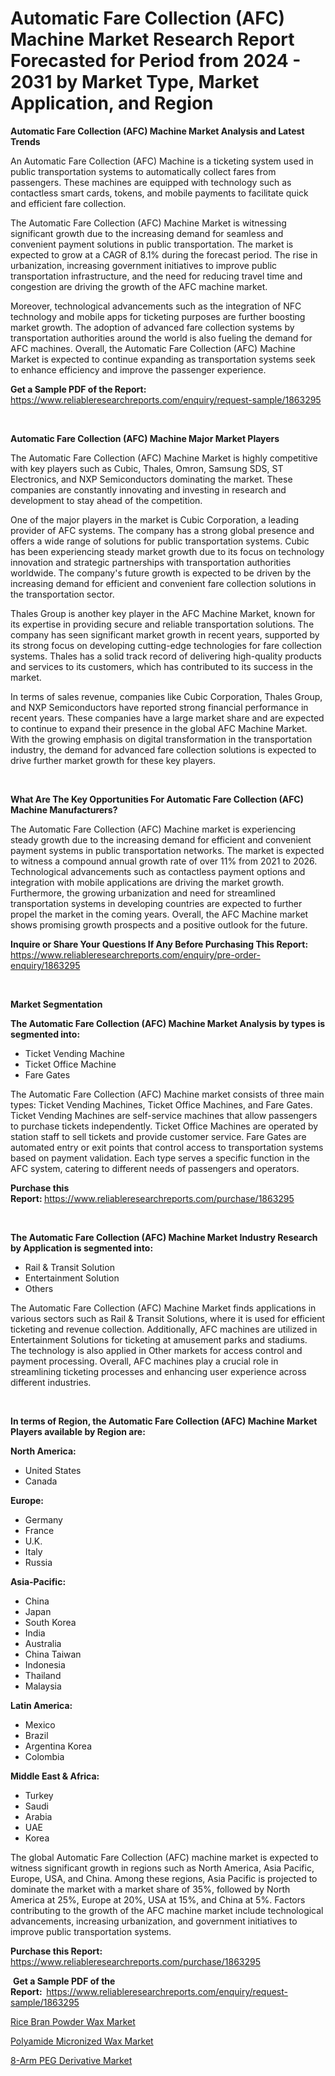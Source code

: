 <p><h1>Automatic Fare Collection (AFC) Machine Market Research Report Forecasted for Period from 2024 -  2031 by Market Type, Market Application, and Region</h1></p><p><strong>Automatic Fare Collection (AFC) Machine Market Analysis and Latest Trends</strong></p>
<p><p>An Automatic Fare Collection (AFC) Machine is a ticketing system used in public transportation systems to automatically collect fares from passengers. These machines are equipped with technology such as contactless smart cards, tokens, and mobile payments to facilitate quick and efficient fare collection.</p><p>The Automatic Fare Collection (AFC) Machine Market is witnessing significant growth due to the increasing demand for seamless and convenient payment solutions in public transportation. The market is expected to grow at a CAGR of 8.1% during the forecast period. The rise in urbanization, increasing government initiatives to improve public transportation infrastructure, and the need for reducing travel time and congestion are driving the growth of the AFC machine market.</p><p>Moreover, technological advancements such as the integration of NFC technology and mobile apps for ticketing purposes are further boosting market growth. The adoption of advanced fare collection systems by transportation authorities around the world is also fueling the demand for AFC machines. Overall, the Automatic Fare Collection (AFC) Machine Market is expected to continue expanding as transportation systems seek to enhance efficiency and improve the passenger experience.</p></p>
<p><strong>Get a Sample PDF of the Report:&nbsp;</strong> <a href="https://www.reliableresearchreports.com/enquiry/request-sample/1863295">https://www.reliableresearchreports.com/enquiry/request-sample/1863295</a></p>
<p>&nbsp;</p>
<p><strong>Automatic Fare Collection (AFC) Machine Major Market Players</strong></p>
<p><p>The Automatic Fare Collection (AFC) Machine Market is highly competitive with key players such as Cubic, Thales, Omron, Samsung SDS, ST Electronics, and NXP Semiconductors dominating the market. These companies are constantly innovating and investing in research and development to stay ahead of the competition.</p><p>One of the major players in the market is Cubic Corporation, a leading provider of AFC systems. The company has a strong global presence and offers a wide range of solutions for public transportation systems. Cubic has been experiencing steady market growth due to its focus on technology innovation and strategic partnerships with transportation authorities worldwide. The company's future growth is expected to be driven by the increasing demand for efficient and convenient fare collection solutions in the transportation sector.</p><p>Thales Group is another key player in the AFC Machine Market, known for its expertise in providing secure and reliable transportation solutions. The company has seen significant market growth in recent years, supported by its strong focus on developing cutting-edge technologies for fare collection systems. Thales has a solid track record of delivering high-quality products and services to its customers, which has contributed to its success in the market.</p><p>In terms of sales revenue, companies like Cubic Corporation, Thales Group, and NXP Semiconductors have reported strong financial performance in recent years. These companies have a large market share and are expected to continue to expand their presence in the global AFC Machine Market. With the growing emphasis on digital transformation in the transportation industry, the demand for advanced fare collection solutions is expected to drive further market growth for these key players.</p></p>
<p>&nbsp;</p>
<p><strong>What Are The Key Opportunities For Automatic Fare Collection (AFC) Machine Manufacturers?</strong></p>
<p><p>The Automatic Fare Collection (AFC) Machine market is experiencing steady growth due to the increasing demand for efficient and convenient payment systems in public transportation networks. The market is expected to witness a compound annual growth rate of over 11% from 2021 to 2026. Technological advancements such as contactless payment options and integration with mobile applications are driving the market growth. Furthermore, the growing urbanization and need for streamlined transportation systems in developing countries are expected to further propel the market in the coming years. Overall, the AFC Machine market shows promising growth prospects and a positive outlook for the future.</p></p>
<p><strong>Inquire or Share Your Questions If Any Before Purchasing This Report:</strong> <a href="https://www.reliableresearchreports.com/enquiry/pre-order-enquiry/1863295">https://www.reliableresearchreports.com/enquiry/pre-order-enquiry/1863295</a></p>
<p>&nbsp;</p>
<p><strong>Market Segmentation</strong></p>
<p><strong>The Automatic Fare Collection (AFC) Machine Market Analysis by types is segmented into:</strong></p>
<p><ul><li>Ticket Vending Machine</li><li>Ticket Office Machine</li><li>Fare Gates</li></ul></p>
<p><p>The Automatic Fare Collection (AFC) Machine market consists of three main types: Ticket Vending Machines, Ticket Office Machines, and Fare Gates. Ticket Vending Machines are self-service machines that allow passengers to purchase tickets independently. Ticket Office Machines are operated by station staff to sell tickets and provide customer service. Fare Gates are automated entry or exit points that control access to transportation systems based on payment validation. Each type serves a specific function in the AFC system, catering to different needs of passengers and operators.</p></p>
<p><strong>Purchase this Report:&nbsp;</strong><a href="https://www.reliableresearchreports.com/purchase/1863295">https://www.reliableresearchreports.com/purchase/1863295</a></p>
<p>&nbsp;</p>
<p><strong>The Automatic Fare Collection (AFC) Machine Market Industry Research by Application is segmented into:</strong></p>
<p><ul><li>Rail & Transit Solution</li><li>Entertainment Solution</li><li>Others</li></ul></p>
<p><p>The Automatic Fare Collection (AFC) Machine Market finds applications in various sectors such as Rail & Transit Solutions, where it is used for efficient ticketing and revenue collection. Additionally, AFC machines are utilized in Entertainment Solutions for ticketing at amusement parks and stadiums. The technology is also applied in Other markets for access control and payment processing. Overall, AFC machines play a crucial role in streamlining ticketing processes and enhancing user experience across different industries.</p></p>
<p>&nbsp;</p>
<p><strong>In terms of Region, the Automatic Fare Collection (AFC) Machine Market Players available by Region are:</strong></p>
<p>
    <p> <strong> North America: </strong>
        <ul>
            <li>United States</li>
            <li>Canada</li>
        </ul>
        </p> 
    <p> <strong> Europe: </strong>
        <ul>
            <li>Germany</li>
            <li>France</li>
            <li>U.K.</li>
            <li>Italy</li>
            <li>Russia</li>
        </ul>
        </p> 
    <p> <strong> Asia-Pacific: </strong>
        <ul>
            <li>China</li>
            <li>Japan</li>
            <li>South Korea</li>
            <li>India</li>
            <li>Australia</li>
            <li>China Taiwan</li>
            <li>Indonesia</li>
            <li>Thailand</li>
            <li>Malaysia</li>
        </ul>
        </p> 
    <p> <strong> Latin America: </strong>
        <ul>
            <li>Mexico</li>
            <li>Brazil</li>
            <li>Argentina Korea</li>
            <li>Colombia</li>
        </ul>
        </p> 
    <p> <strong> Middle East & Africa: </strong>
        <ul>
            <li>Turkey</li>
            <li>Saudi</li>
            <li>Arabia</li>
            <li>UAE</li>
            <li>Korea</li>
        </ul>
    </p>
    </p>
<p><p>The global Automatic Fare Collection (AFC) machine market is expected to witness significant growth in regions such as North America, Asia Pacific, Europe, USA, and China. Among these regions, Asia Pacific is projected to dominate the market with a market share of 35%, followed by North America at 25%, Europe at 20%, USA at 15%, and China at 5%. Factors contributing to the growth of the AFC machine market include technological advancements, increasing urbanization, and government initiatives to improve public transportation systems.</p></p>
<p><strong>Purchase this Report: </strong><a href="https://www.reliableresearchreports.com/purchase/1863295">https://www.reliableresearchreports.com/purchase/1863295</a></p>
<p>&nbsp;<strong>Get a Sample PDF of the Report:&nbsp;&nbsp;</strong><a href="https://www.reliableresearchreports.com/enquiry/request-sample/1863295">https://www.reliableresearchreports.com/enquiry/request-sample/1863295</a></p>
<p><strong></strong></p>
<p><p><a href="https://view.publitas.com/reportprime-1/rice-bran-powder-wax-market-size-and-growth-market-segmentation-regional-and-country-breakdowns-and-market-trends-for-period-from-2023-2030/">Rice Bran Powder Wax Market</a></p><p><a href="https://view.publitas.com/reportprime-1/polyamide-micronized-wax-market-size-and-examines-its-market-scope-with-a-primary-focus-on-growth-opportunities-and-forecasted-trends-spanning-from-2023-to-2030/">Polyamide Micronized Wax Market</a></p><p><a href="https://view.publitas.com/reportprime-1/8-arm-peg-derivative-market-offer-valuable-insights-into-market-size-market-share-market-trends-and-projections-spanning-from-2023-to-2030/">8-Arm PEG Derivative Market</a></p></p>